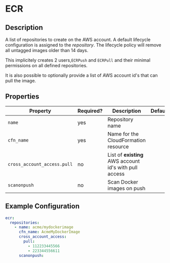 # ECR

## Description

A list of repositories to create on the AWS account. A default lifecycle configuration
is assigned to the _repository_. The lifecycle policy will remove all untagged images
older than 14 days.

This implicitely creates 2 users,`ECRPush` and `ECRPull` and their minimal permissions
on all defined repositories.

It is also possible to optionally provide a list of AWS account id's that can pull
the image.

## Properties

| Property                    | Required? | Description                                            | Default |
|-----------------------------|-----------|--------------------------------------------------------|---------|
| `name`                      | yes       | Repository name                                        |         |
| `cfn_name`                  | yes       | Name for the CloudFormation resource                   |         |
| `cross_account_access.pull` | no        | List of **existing** AWS account id's with pull access |         |
| `scanonpush`                | no        | Scan Docker images on push                             |         |

## Example Configuration

```yaml
ecr:
  repositories:
    - name: acme/mydockerimage
      cfn_name: AcmeMyDockerImage
      cross_account_access:
        pull:
          - 112233445566
          - 223344556611
      scanonpush:
```
